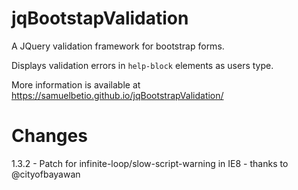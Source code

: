 jqBootstapValidation
====================

A JQuery validation framework for bootstrap forms.

Displays validation errors in `help-block` elements as users type.

More information is available at https://samuelbetio.github.io/jqBootstrapValidation/

Changes
=======

1.3.2 - Patch for infinite-loop/slow-script-warning in IE8 - thanks to @cityofbayawan
